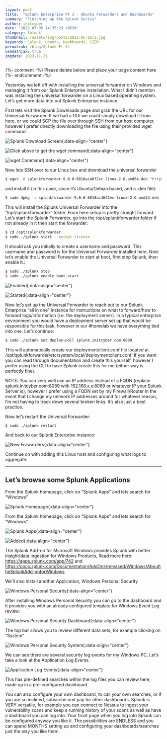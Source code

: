 ```yaml
---
layout: post
title:  "Splunk Enterprise Pt 3 - Ubuntu Forwarders and Dashboards"
summary: "Finishing up the Splunk Series"
author: initcyber
date: '2022-07-05 14:35:23 +0530'
category: Splunk
thumbnail: /assets/img/posts/2022-05-16/1.jpg
keywords: Splunk, Ubuntu, Dashboards, SIEM
permalink: /blog/Splunk-Pt-3/
usemathjax: true
imgdate: 2023-11-21
---
```


{%- comment -%} Please delete below and place your page content here {%- endcomment -%}

Yesterday we left off with installing the universal forwarder on Windows and managing it from our Splunk Enterprise installation. What I didn’t mention was installing the universal forwarder on a Linux based operating system. Let’s get more data into out Splunk Enterprise instance.

First lets visit the Splunk Downloads page and grab the URL for our Universal Forwarder. If we had a GUI we could simply download it from here, or we could SCP the file over through SSH from our host computer, however I prefer directly downloading the file using their provided wget command:

![Splunk Download Screen](/assets/img/posts/{{page.imgdate}}/2.png){:data-align="center"}

![Click above to get the wget command](/assets/img/posts/{{page.imgdate}}/3.png){:data-align="center"}

![wget Command](/assets/img/posts/{{page.imgdate}}/4.png){:data-align="center"}

Now lets SSH over to our Linux box and download the universal forwarder

```bash
$ wget -O splunkforwarder-9.0.0-6818ac46f2ec-linux-2.6-amd64.deb "https://download.splunk.com/products/universalforwarder/releases/9.0.0/linux/splunkforwarder-9.0.0-6818ac46f2ec-linux-2.6-amd64.deb"
```

and install it (in this case, since it’s Ubuntu/Debian based, and a .deb file):

```bash
$ sudo dpkg -i splunkforwarder-9.0.0-6818ac46f2ec-linux-2.6-amd64.deb
```
This will install the Splunk Universal Forwarder into the “/opt/splunkforwarder” folder. From here setup is pretty straight forward. Let’s start the Splunk Forwarder, go into the /opt/splunkforwarder folder if not already in it then start the forwarder:

```bash
$ cd /opt/splunkforwarder
$ sudo ./splunk start --accept-license
```

It should ask you initially to create a username and password. This username and password is for the Universal Forwarder installed here. Next let’s enable the Universal Forwarder to start at boot, first stop Splunk, then enable it.:

```bash
$ sudo ./splunk stop
$ sudo ./splunk enable boot-start
```

![Enabled](/assets/img/posts/{{page.imgdate}}/5.png){:data-align="center"}

![Started](/assets/img/posts/{{page.imgdate}}/6.png){:data-align="center"}

Now let’s set up the Universal Forwarder to reach out to our Splunk Enterprise “all in one” instance for instructions on what to forward/how to forward logs/information (i.e. the deployment server). In a typical enterprise environment you would have a deployment server set up that would be responsible for this task, however in our #homelab we have everything tied into one. Let’s continue:

```bash
$ sudo ./splunk set deploy-poll splunk.initcyber.com:8089
```
This will automatically create our deploymentclient.conf file located at /opt/splunkforwarder/etc/system/local/deploymentclient.conf. If you want you can read through documentation and create this yourself, however I prefer using the CLI to have Splunk create this for me (either way is perfectly fine).

NOTE: You can very well use an IP address instead of a FQDN (replace splunk.initcyber.com:8089 with 192.168.x.x:8089 or whatever IP your Splunk Server is), however I prefer using a FQDN set by my Firewall/Router in the event that I change my network IP addresses around for whatever reason, I’m not having to track down several broken links. It’s also just a best practice.

Now let’s restart the Universal Forwarder:

```bash
$ sudo ./splunk restart
```
And back to our Splunk Enterprise instance:

![New Forwarders](/assets/img/posts/{{page.imgdate}}/7.png){:data-align="center"}

Continue on with adding this Linux host and configuring what logs to aggregate.

----

## Let’s browse some Splunk Applications
From the Splunk homepage, click on “Splunk Apps” and lets search for “Windows”

![Splunk Homepage](/assets/img/posts/{{page.imgdate}}/8.png){:data-align="center"}

From the Splunk homepage, click on “Splunk Apps” and lets search for “Windows”

![Splunk Apps](/assets/img/posts/{{page.imgdate}}/9.png){:data-align="center"}

![Added](/assets/img/posts/{{page.imgdate}}/10.png){:data-align="center"}

The Splunk Add-on for Microsoft Windows provides Splunk with better insight/data ingestion for Windows Products, Read more here: https://apps.splunk.com/app/742 and https://docs.splunk.com/Documentation/AddOns/released/Windows/AbouttheSplunkAdd-onforWindows

We’ll also install another Application, Windows Personal Security

![Windows Personal Security](/assets/img/posts/{{page.imgdate}}/11.png){:data-align="center"}

After installing Windows Personal Security you can go to the dashboard and it provides you with an already configured template for Windows Event Log review:

![Windows Personal Security Dashboard](/assets/img/posts/{{page.imgdate}}/12.png){:data-align="center"}

The top bar allows you to review different data sets, for example clicking on “System”

![Windows Personal Security System](/assets/img/posts/{{page.imgdate}}/13.png){:data-align="center"}

We can see there are several security log events for my Windows PC, Let’s take a look at the Application Log Events.

![Application Log Events](/assets/img/posts/{{page.imgdate}}/14.png){:data-align="center"}

This has pre-defined searches within the log files you can review here, made up in a pre-configured dashboard.

You can also configure your own dashboard, to call your own searches, or if you are so inclined, subscribe and pay for other dashboards. Splunk is VERY versatile, for example you can connect to Nessus to ingest your vulnerability scans and keep a running history of your scans as well as have a dashboard you can log into. Your front page when you log into Splunk can be configured anyway you like it. The possibilities are ENDLESS and you can spend MONTHS setting up and configuring your dashboards/searches just the way you like them.

